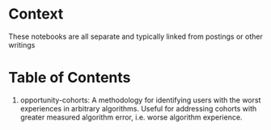 # Context

These notebooks are all separate and typically linked from postings or other writings

# Table of Contents
1. opportunity-cohorts: A methodology for identifying users with the worst experiences in arbitrary algorithms.  Useful for addressing cohorts with greater measured algorithm error, i.e. worse algorithm experience.